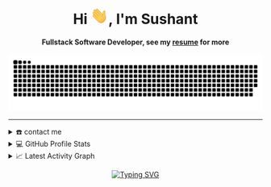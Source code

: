 <html>
<body>
  
<div align="center">
<h1 align="center">Hi <img width="35" src="https://github.com/adhikarisushant/adhikarisushant/blob/main/resources/img/waving.gif">, I'm Sushant</h1>
<h4 align="center">Fullstack Software Developer, see my <a href="https://github.com/adhikarisushant/adhikarisushant/blob/main/assets/sushant-adhikari-resume.pdf" target="_blank">resume</a> for more</h4>
</div>

<div align="center">
  <a href="https://devsushant.netlify.app/">
  <img  src="https://github.com/adhikarisushant/adhikarisushant/blob/main/resources/img/grid-snake.svg"
       alt="snake" /></a>
</div>

-----
<details>
  <summary>☎️ contact me</summary>
<div>
  <samp>
    <h2 align="center">you can reach me by:</h2>
    <p align="center">
      <br/>
      <a href="https://www.linkedin.com/in/sushant-adhikari/" target="blank"><img align="center"
         src="https://img.shields.io/badge/linkedin-%231DA1F2.svg?style=for-the-badge&logo=linkedin&logoColor=white"
         alt="sushant" height="30"/></a>
      <a href="https://www.facebook.com/sushant.adhikari.319/" target="blank"><img align="center"
         src="https://img.shields.io/badge/facebook-4267B2.svg?style=for-the-badge&logo=facebook&logoColor=white"
         alt="sushant" height="30"/></a>
      <a href="mailto:devsushant46@gmail.com" target="blank"><img align="center"
         src="https://img.shields.io/badge/gmail-EA4335.svg?style=for-the-badge&logo=gmail&logoColor=white"
         alt="azzar" height="30"/></a>
    </p>
  <p align="center">
      <a href="https://www.instagram.com/adhikarisushant_" target="blank"><img align="center"
         src="https://img.shields.io/badge/instagram-%23E4405F.svg?style=for-the-badge&logo=Instagram&logoColor=white"
         alt="sushant" height="30"/></a>
      <a href="https://wa.me/+9779863644354" target="blank"><img align="center"
         src="https://img.shields.io/badge/whatsapp-4B7F1.svg?style=for-the-badge&logo=whatsapp&logoColor=white"
         alt="sushant" height="30"/></a>
      <a href="https://twitter.com/sushant_adk" target="blank"><img align="center"
         src="https://img.shields.io/badge/twitter-1DA1F2.svg?style=for-the-badge&logo=twitter&logoColor=white"
         alt="azzar" height="30"/></a>
      <br>
    </p>
  </samp>
</div>
</details>

  
<details> 
  <summary>💻 GitHub Profile Stats</summary>
  <div>
  <samp>
    <h2 align="center"> Github stats </h2>
      <br/>
    <details open>
  <summary><h3>Languages</h3></summary>
            <p align="center">
        <a href="https://github.com/adhikarisushant/">
          <img src="https://github-readme-stats.vercel.app/api/top-langs/?username=adhikarisushant&langs_count=6&theme=gruvbox&layout=compact&hide_border=true"
          alt="adhikarisushant :: overall Top Langs " /></a>
      </p>
        <p align="center">
          <a href="https://github.com/adhikarisushant/">
          <img width="45%" src="https://github-profile-summary-cards.vercel.app/api/cards/repos-per-language?username=adhikarisushant&theme=gruvbox&layout=compact&hide_border=true"
          alt="adhikarisushant :: Top Langs by repo" />
          <img width="45%" src="https://github-profile-summary-cards.vercel.app/api/cards/most-commit-language?username=adhikarisushant&theme=gruvbox&layout=compact&hide_border=true"
          alt="adhikarisushant :: Top Langs by commit" />
          </a>
        </p>
</details>
    <details open>
  <summary><h3>stasistic</h3></summary>
        <p align="center">
          <a href="https://github.com/adhikarisushant/">
          <img width="49.5%" src="https://github-readme-stats.vercel.app/api?username=adhikarisushant&show_icons=true&theme=gruvbox&hide_border=true" />
          <img width="49.5%" src="https://github-readme-streak-stats.herokuapp.com/?user=adhikarisushant&theme=gruvbox&hide_border=true" />
          </a>
       </p>
     <br>
     </samp>
  </div>    
</details>

<details>
  <summary>📈 Latest Activity Graph</summary>
  <samp>
  <br/>
  <h2 align="center"> latest contribution </h2>
<a href="https://github.com/ashutosh00710/github-readme-activity-graph">
  <img alt="Sushant's Activity Graph" src="https://github-readme-activity-graph.cyclic.app/graph?username=adhikarisushant&theme=github-compact&hide_border=true" /></a>
<br/>
  </samp>
  </details>
  

   <p align="center"><a href="https://git.io/typing-svg"><img src="https://readme-typing-svg.demolab.com?font=Fira+Code&pause=1000&color=0E7334&center=true&vCenter=true&width=435&lines=Fullstack+software+developer;Specializing+in+building,+designing;Exceptional+digital+experiences+" alt="Typing SVG" /></a></p>
</body>
</html>
